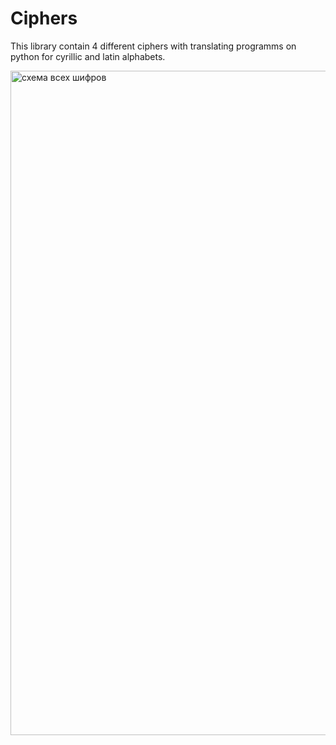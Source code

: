 # Ciphers
This library contain 4 different ciphers with translating programms on python for cyrillic and latin alphabets. 

<img width="1169" height="1063" alt="схема всех шифров" src="https://github.com/user-attachments/assets/7473fe3f-5ee8-43e6-ba9f-822e20c507ac" />

